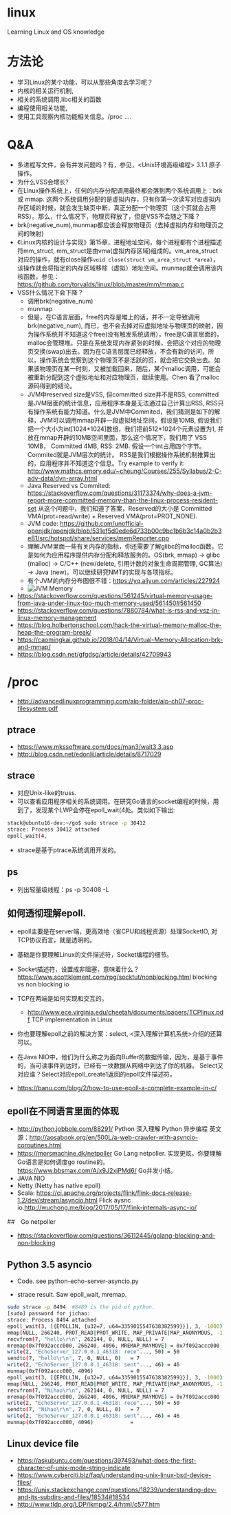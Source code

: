 # linux
Learning Linux and OS knowledge

# 方法论
* 学习Linux的某个功能，可以从那些角度去学习呢？
 * 内核的相关运行机制,
 * 相关的系统调用,libc相关的函数
 * 编程使用相关功能,
 * 使用工具观察内核功能相关信息。/proc ....
 
# Q&A
* 多进程写文件，会有并发问题吗？有，参见，<Unix环境高级编程> 3.1.1 原子操作。
* 为什么VSS会增长? 
 * 在Linux操作系统上，任何的内存分配调用最终都会落到两个系统调用上：brk 或 mmap. 这两个系统调用分配的是虚拟内存，只有你第一次读写对应虚拟内存区域的时候，就会发生缺页中断，真正分配一个物理页（这个页就会占用RSS）。那么，什么情况下，物理页释放了，但是VSS不会随之下降？
 * brk(negative_num),munmap都应该会释放物理页（去掉虚拟内存和物理页之间的映射)
 * 《Linux内核的设计与实现》第15章，进程地址空间，每个进程都有个进程描述符mm_struct, mm_struct是由vma(虚拟内存区域)组成的。vm_area_struct对应的操作，就有close操作`void close(struct vm_area_struct *area)`，该操作就会将指定的内存区域移除（虚拟）地址空间。munmap就会调用该内核函数，参见：https://github.com/torvalds/linux/blob/master/mm/mmap.c
 * VSS什么情况下会下降？
    * 调用brk(negative_num)
    * munmap
    * 但是，在C语言层面，free的内存是堆上的话，并不一定导致调用brk(negative_num), 而已，也不会去掉对应虚拟地址与物理页的映射，因为操作系统并不知道这个free(没有触发系统调用），free是C语言层面的，malloc会管理堆。只是在系统发现内存紧张的时候，会把这个对应的物理页交换(swap)出去。因为在C语言层面已经释放，不会有新的访问，所以，操作系统会觉察到这个物理页不是活跃的页，就会把它交换出去。如果该物理页在某一时刻，又被加载回来，随后，某个malloc调用，可能会被重新分配到这个虚拟地址和对应物理页，继续使用。Chen 看了malloc源码得到的结论。
    * JVM中reserved size是VSS, 但committed size并不是RSS, committed是JVM层面的统计信息，应用程序本身是无法通过自己计算出RSS, RSS只有操作系统有能力知道。什么是JVM中Commited，我们猜测是如下的解释，JVM可以调用mmap开辟一段虚拟地址空间，假设是10MB, 假设我们把一个大小为int\[1024\*1024\]数组，我们把前512\*1024个元素设置为1, 并放在mmap开辟的10MB空间里面，那么这个情况下，我们用了 VSS  10MB，   Committed 4MB,  RSS: 2MB. 假设一个int占用四个字节。Commited就是JVM层次的统计。 RSS是我们根据操作系统机制推算出的，应用程序并不知道这个信息。Try example to verify it: http://www.mathcs.emory.edu/~cheung/Courses/255/Syllabus/2-C-adv-data/dyn-array.html  
    * Java Reserved vs Commited: https://stackoverflow.com/questions/31173374/why-does-a-jvm-report-more-committed-memory-than-the-linux-process-resident-set 从这个问题中，我们知道了答案，Reserved的大小是 Committed VMA(prot=read/write) + Reserved VMA(prot=PROT_NONE).
    * JVM code: https://github.com/unofficial-openjdk/openjdk/blob/531ef5d0ede6d733b00c9bc1b6b3c14a0b2b3e81/src/hotspot/share/services/memReporter.cpp
    * 理解JVM里面一些有关内存的指标，你还需要了解glibc的malloc函数，它是如何为应用程序提供内存分配和释放服务的。OS(brk, mmap) -> glibc (malloc) -> C/C++ (new/delete, 引用计数的对象生命周期管理, GC算法) -> Java (new)。可以继续研究NMT的实现与各项指标。
    * 有个JVM的内存分布图很不错：https://yq.aliyun.com/articles/227924
    * ![JVM Memory](https://yqfile.alicdn.com/0ae26dc6b2bb06c333a4cda7b4b91bb692abb1c8.png)
 * https://stackoverflow.com/questions/561245/virtual-memory-usage-from-java-under-linux-too-much-memory-used/561450#561450
 * https://stackoverflow.com/questions/7880784/what-is-rss-and-vsz-in-linux-memory-management
 * https://blog.holbertonschool.com/hack-the-virtual-memory-malloc-the-heap-the-program-break/
 * https://caomingkai.github.io/2018/04/14/Virtual-Memory-Allocation-brk-and-mmap/
 * https://blog.csdn.net/gfgdsg/article/details/42709943
# /proc
* http://advancedlinuxprogramming.com/alp-folder/alp-ch07-proc-filesystem.pdf


## ptrace
* https://www.mkssoftware.com/docs/man3/wait3.3.asp
* http://blog.csdn.net/edonlii/article/details/8717029

## strace
* 对应Unix-like的truss.
* 可以查看应用程序相关的系统调用。在研究Go语言的socket编程的时候，用到了，发现某个LWP会停在epoll_wait(4处。类似如下输出:
```bash
stack@ubuntu16-dev:~/go$ sudo strace -p 30412
strace: Process 30412 attached
epoll_wait(4,
```
* strace是基于ptrace系统调用开发的。

## ps
* 列出轻量级线程：ps -p 30408 -L

## 如何透彻理解epoll.
* epoll主要是在server端，更高效地（省CPU和线程资源）处理SocketIO, 对TCP协议而言，就是透明的。
* 基础是你要理解Linux的文件描述符，Socket编程的细节。
* Socket描述符，设置成非阻塞，意味着什么？https://www.scottklement.com/rpg/socktut/nonblocking.html blocking vs non blocking io
* TCP在两端是如何实现和交互的。
  * http://www.ece.virginia.edu/cheetah/documents/papers/TCPlinux.pdf TCP implementation in Linux

* 你也要理解epoll之前的解决方案：select, <深入理解计算机系统>介绍的还算可以。
* 在Java NIO中，他们为什么称之为面向Buffer的数据传输，因为，是基于事件的，当可读事件到达时，已经有一块数据从网络中到达了你的机器。 Select又对应谁？Select对应epoll_create1返回的epoll文件描述符。
* https://banu.com/blog/2/how-to-use-epoll-a-complete-example-in-c/

## epoll在不同语言里面的体现
* http://python.jobbole.com/88291/ Python 深入理解 Python 异步编程 英文源：http://aosabook.org/en/500L/a-web-crawler-with-asyncio-coroutines.html
* https://morsmachine.dk/netpoller Go Lang netpoller. 实现更炫。你要理解Go语言是如何调度go routine的。https://www.bbsmax.com/A/x9J2xjPMd6/ Go并发小结。
* JAVA NIO
* Netty (Netty has native epoll)
* Scala: https://ci.apache.org/projects/flink/flink-docs-release-1.2/dev/stream/asyncio.html Flick aysnc io.http://wuchong.me/blog/2017/05/17/flink-internals-async-io/

##　Go netpoller
* https://stackoverflow.com/questions/36112445/golang-blocking-and-non-blocking

## Python 3.5 asyncio
* Code. see python-echo-server-asyncio.py

* strace result. Saw epoll_wait, mremap. 
```bash
sudo strace -p 8494  #8489 is the pid of python.
[sudo] password for jichao: 
strace: Process 8494 attached
epoll_wait(3, [{EPOLLIN, {u32=7, u64=3359015547638382599}}], 3, -1000) = 1
mmap(NULL, 266240, PROT_READ|PROT_WRITE, MAP_PRIVATE|MAP_ANONYMOUS, -1, 0) = 0x7f092accc000
recvfrom(7, "hello\r\n", 262144, 0, NULL, NULL) = 7
mremap(0x7f092accc000, 266240, 4096, MREMAP_MAYMOVE) = 0x7f092accc000
write(2, "EchoServer_127.0.0.1_46318: rece"..., 50) = 50
sendto(7, "hello\r\n", 7, 0, NULL, 0)   = 7
write(2, "EchoServer_127.0.0.1_46318: sent"..., 46) = 46
munmap(0x7f092accc000, 4096)            = 0
epoll_wait(3, [{EPOLLIN, {u32=7, u64=3359015547638382599}}], 3, -1000) = 1
mmap(NULL, 266240, PROT_READ|PROT_WRITE, MAP_PRIVATE|MAP_ANONYMOUS, -1, 0) = 0x7f092accc000
recvfrom(7, "Nihao\r\n", 262144, 0, NULL, NULL) = 7
mremap(0x7f092accc000, 266240, 4096, MREMAP_MAYMOVE) = 0x7f092accc000
write(2, "EchoServer_127.0.0.1_46318: rece"..., 50) = 50
sendto(7, "Nihao\r\n", 7, 0, NULL, 0)   = 7
write(2, "EchoServer_127.0.0.1_46318: sent"..., 46) = 46
munmap(0x7f092accc000, 4096)            =

```


## Linux device file
* https://askubuntu.com/questions/397493/what-does-the-first-character-of-unix-mode-string-indicate
* https://www.cyberciti.biz/faq/understanding-unix-linux-bsd-device-files/
* https://unix.stackexchange.com/questions/18239/understanding-dev-and-its-subdirs-and-files/18534#18534
* http://www.tldp.org/LDP/lkmpg/2.4/html/c577.htm

